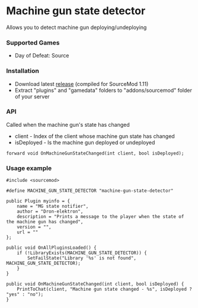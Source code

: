 # Machine gun state detector

Allows you to detect machine gun deploying/undeploying

### Supported Games

* Day of Defeat: Source

### Installation

* Download latest [release](https://github.com/dronelektron/machine-gun-state-detector/releases) (compiled for SourceMod 1.11)
* Extract "plugins" and "gamedata" folders to "addons/sourcemod" folder of your server

### API

Called when the machine gun's state has changed

* client - Index of the client whose machine gun state has changed
* isDeployed - Is the machine gun deployed or undeployed

```
forward void OnMachineGunStateChanged(int client, bool isDeployed);
```

### Usage example

```
#include <sourcemod>

#define MACHINE_GUN_STATE_DETECTOR "machine-gun-state-detector"

public Plugin myinfo = {
    name = "MG state notifier",
    author = "Dron-elektron",
    description = "Prints a message to the player when the state of the machine gun has changed",
    version = "",
    url = ""
};

public void OnAllPluginsLoaded() {
    if (!LibraryExists(MACHINE_GUN_STATE_DETECTOR)) {
        SetFailState("Library '%s' is not found", MACHINE_GUN_STATE_DETECTOR);
    }
}

public void OnMachineGunStateChanged(int client, bool isDeployed) {
    PrintToChat(client, "Machine gun state changed - %s", isDeployed ? "yes" : "no");
}
